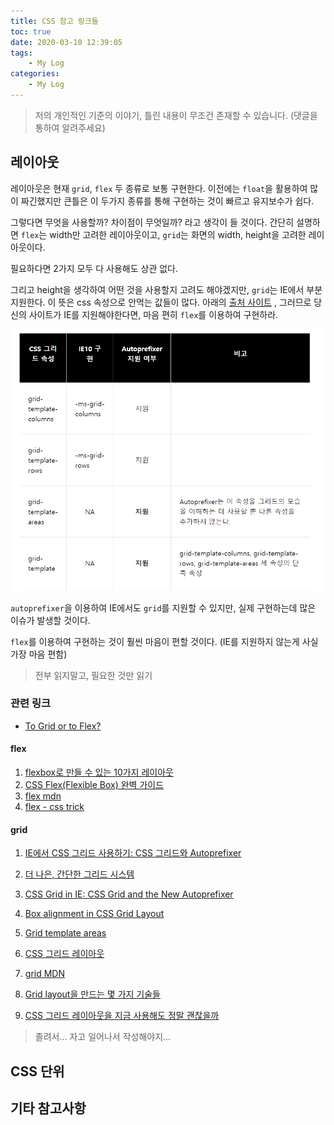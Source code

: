 ```yaml
---
title: CSS 참고 링크들
toc: true
date: 2020-03-10 12:39:05
tags: 
    - My Log
categories: 
    - My Log
---
```




>  저의 개인적인 기준의 이야기, 틀린 내용이 무조건 존재할 수 있습니다. (댓글을 통하여 알려주세요)

## 레이아웃

레이아웃은 현재 `grid`, `flex` 두 종류로 보통 구현한다. 이전에는 `float`을 활용하여 많이 짜긴했지만 큰틀은 이 두가지 종류를 통해 구현하는 것이 빠르고 유지보수가 쉽다.

그렇다면 무엇을 사용할까? 차이점이 무엇일까? 라고 생각이 들 것이다. 간단히 설명하면 `flex`는 width만 고려한 레이아웃이고, `grid`는 화면의 width, height을 고려한 레이아웃이다.

필요하다면 2가지 모두 다 사용해도 상관 없다.

그리고 height을 생각하여 어떤 것을 사용할지 고려도 해야겠지만, `grid`는 IE에서 부분 지원한다. 이 뜻은 css 속성으로 안먹는 값들이 많다. 아래의 [출처 사이트](https://webactually.com/2018/10/ie%EC%97%90%EC%84%9C-css-%EA%B7%B8%EB%A6%AC%EB%93%9C-%EC%82%AC%EC%9A%A9%ED%95%98%EA%B8%B0-css-%EA%B7%B8%EB%A6%AC%EB%93%9C%EC%99%80-autoprefixer/) , 그러므로 당신의 사이트가 IE를 지원해야한다면, 마음 편히 `flex`를 이용하여 구현하라. 

![예시](https://raw.githubusercontent.com/taeuk-gang/save-image-repo/image/img/image-20200310194615553.png)

`autoprefixer`을 이용하여 IE에서도 `grid`를 지원할 수 있지만, 실제 구현하는데 많은 이슈가 발생할 것이다.

`flex`를 이용하여 구현하는 것이 훨씬 마음이 편할 것이다. (IE를 지원하지 않는게 사실 가장 마음 편함)



> 전부 읽지말고, 필요한 것만 읽기

### 관련 링크

- [To Grid or to Flex?](https://css-irl.info/to-grid-or-to-flex/)

#### flex

1. [flexbox로 만들 수 있는 10가지 레이아웃](https://d2.naver.com/helloworld/8540176)
2. [CSS Flex(Flexible Box) 완벽 가이드](https://heropy.blog/2018/11/24/css-flexible-box/)
3. [flex mdn](https://developer.mozilla.org/ko/docs/Web/CSS/flex)
4. [flex - css trick](https://css-tricks.com/almanac/properties/f/flex/)

#### grid

1. [IE에서 CSS 그리드 사용하기: CSS 그리드와 Autoprefixer](https://webactually.com/2018/10/ie%EC%97%90%EC%84%9C-css-%EA%B7%B8%EB%A6%AC%EB%93%9C-%EC%82%AC%EC%9A%A9%ED%95%98%EA%B8%B0-css-%EA%B7%B8%EB%A6%AC%EB%93%9C%EC%99%80-autoprefixer/)

2. [더 나은, 간단한 그리드 시스템](https://hyunseob.github.io/solved-by-flexbox-kr/demos/grids/)

3. [CSS Grid in IE: CSS Grid and the New Autoprefixer](https://css-tricks.com/css-grid-in-ie-css-grid-and-the-new-autoprefixer/)

4. [Box alignment in CSS Grid Layout](https://developer.mozilla.org/en-US/docs/Web/CSS/CSS_Grid_Layout/Box_Alignment_in_CSS_Grid_Layout)

5. [Grid template areas](https://developer.mozilla.org/ko/docs/Web/CSS/CSS_Grid_Layout/Grid_template_areas)

6. [CSS 그리드 레이아웃](https://developer.mozilla.org/ko/docs/Web/CSS/CSS_Grid_Layout)

7. [grid MDN](https://developer.mozilla.org/ko/docs/Web/CSS/grid)

8. [Grid layout을 만드는 몇 가지 기술들](https://www.usefulparadigm.com/2017/03/31/a-few-ways-to-make-a-grid-layout/)

9. [CSS 그리드 레이아웃을 지금 사용해도 정말 괜찮을까](https://webactually.com/2017/11/css-%EA%B7%B8%EB%A6%AC%EB%93%9C-%EB%A0%88%EC%9D%B4%EC%95%84%EC%9B%83%EC%9D%84-%EC%A7%80%EA%B8%88-%EC%82%AC%EC%9A%A9%ED%95%B4%EB%8F%84-%EC%A0%95%EB%A7%90-%EA%B4%9C%EC%B0%AE%EC%9D%84%EA%B9%8C%EC%9A%94/)



> 졸려서... 자고 일어나서 작성해야지...



## CSS 단위



## 



## 기타 참고사항



